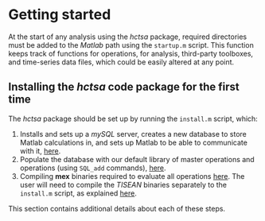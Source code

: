 # Getting started

At the start of any analysis using the *hctsa* package, required directories must be added to the *Matlab* path using the `startup.m` script.
This function keeps track of functions for operations, for analysis, third-party toolboxes, and time-series data files, which could be easily altered at any point.

## Installing the *hctsa* code package for the first time

The *hctsa* package should be set up by running the `install.m` script, which:

1. Installs and sets up a *mySQL* server, creates a new database to store Matlab calculations in, and sets up Matlab to be able to communicate with it, [here](mysql_database.md).
2. Populate the database with our default library of master operations and operations (using `SQL_add` commands), [here](populating.md).
3. Compiling **mex** binaries required to evaluate all operations [here](compiling_binaries.md). The user will need to compile the *TISEAN* binaries separately to the `install.m` script, as explained [here](compiling_binaries.md).

This section contains additional details about each of these steps.

<!--1. Sets up a *mySQL* server and database, populates the database with our standard library of functions and operations, and then compiles all of the mex functions required by Matlab to run all of the operations.-->

<!--## Setting up-->
<!--{#sec:SettingUp}-->

<!--This section describes initial tasks that one must perform once, to set up the *mySQL* database and its interface with Matlab.-->


<!--### Setting the path-->
<!-- {#sec:settingPath} -->